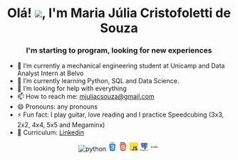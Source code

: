 <!--### Olá! 👋
-->

<h1 align="center">Olá! <img src="https://raw.githubusercontent.com/kaueMarques/kaueMarques/master/hi.gif" width="30px">, I'm Maria Júlia Cristofoletti de Souza</h1>
<h3 align="center">I'm starting to program, looking for new experiences</h3> 


- 🔭 I’m currently a mechanical engineering student at Unicamp and Data Analyst Intern at Belvo
- 🌱 I’m currently learning Python, SQL and Data Science.
- 🤔 I’m looking for help with everything 
- 📫 How to reach me: mjuliacsouza@gmail.com
- 😄 Pronouns: any pronouns 
- ⚡ Fun fact: I play guitar, love reading and I practice Speedcubing (3x3, 2x2, 4x4, 5x5 and Megaminx)
- 🧾 Curriculum: <a href="https://www.linkedin.com/in/maria-júlia-cristofoletti-de-souza-3aaa82207/">Linkedin</a>

<!-- 
- 💬 Ask me about my journey
- 👯 I’m looking to collaborate on anything
-->

<p align="center">
<!-- <img src="https://raw.githubusercontent.com/devicons/devicon/master/icons/react/react-original-wordmark.svg" alt="react" width="20" height="20"/> -->
<img src="https://seeklogo.com/images/P/python-logo-A32636CAA3-seeklogo.com.png" alt="python"  width="20" height="20"/>
<img src="https://raw.githubusercontent.com/devicons/devicon/master/icons/css3/css3-plain-wordmark.svg" alt="css3"  width="20" height="20"/>
<img src="https://raw.githubusercontent.com/devicons/devicon/master/icons/html5/html5-original-wordmark.svg" alt="html5"  width="20" height="20"/>
<img src="https://raw.githubusercontent.com/devicons/devicon/master/icons/javascript/javascript-original.svg" alt="javascript" width="20" height="20"/>
<img src="https://raw.githubusercontent.com/devicons/devicon/master/icons/postgresql/postgresql-original-wordmark.svg" alt="postgresql" width="20" height="20"/>
<img src="https://raw.githubusercontent.com/devicons/devicon/master/icons/nodejs/nodejs-original-wordmark.svg" alt="nodejs" width="20" height="20"/></p><p align="center"> 
</p>



<!-- 
### Formação:
<p>
  <img src="https://upload.wikimedia.org/wikipedia/pt/thumb/b/b2/UNICAMP_logo.svg/1200px-UNICAMP_logo.svg.png" style="width:100px;height:100px;">
  <img src="https://www.fem.unicamp.br/images/LogoFEM/FEM_vertical2d.png" style="width:100px;height:100px;">
  <img src="https://static.wixstatic.com/media/71a94f_c273c5df0225424aa3b52d1c7d20b847~mv2.png/v1/fill/w_140,h_90,al_c,q_85,usm_0.66_1.00_0.01/VAI_Academy_op%C3%A7%C3%A3oF-72.webp" style="width:150px;height:100px;">
  <img src="https://24x7comunicacao.com.br/wp-content/uploads/2016/04/ebac-brazil_logo_black_port.jpg" style="width:100px;height:100px;"> 
  <img src="https://media-exp1.licdn.com/dms/image/C4E0BAQERyNzgDD_7jw/company-logo_200_200/0/1604087527503?e=2159024400&v=beta&t=0ibfvcTK7uTvkp8Ju5qzBKWC5y8jkWbem9ZDj78zOcc" style="width:100px;height:100px;"> 
  
  
</p>
-->
